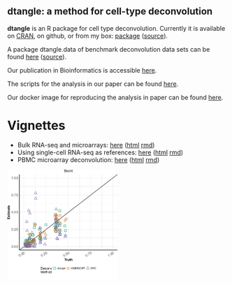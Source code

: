 ## dtangle: a method for cell-type deconvolution

**dtangle** is an R package for cell type deconvolution. Currently it is available on [CRAN](https://cran.r-project.org/package=dtangle), on github, or from my box: [package](https://wm1693.box.com/s/5chpeh1j1zll6v2h56g6g8jk7j51iwr5) ([source](https://wm1693.box.com/s/csb3xewvlldw1lweb843m85i6d7tda53)).

A package dtangle.data of benchmark deconvolution data sets can be found [here](https://wm1693.box.com/shared/static/4ntz9tggttvrn2nkw96ddpt6x4o79ksu.gz) ([source](https://wm1693.box.com/s/wjiiblczvo5p5wdt5siml8i6cff87ic3)).

Our publication in Bioinformatics is accessible [here](https://academic.oup.com/bioinformatics/advance-article/doi/10.1093/bioinformatics/bty926/5165376?guestAccessKey=ac40b15d-bec0-48c1-be94-fbef567f63ec).

The scripts for the analysis in our paper can be found [here](https://wm1693.box.com/s/7u5mhph3io64dd8zrn4rdf9ce02368cu).

Our docker image for reproducing the analysis in paper can be found [here](https://hub.docker.com/r/gjhunt/dtangle/).

# Vignettes

* Bulk RNA-seq and microarrays: [here](vign/basic-deconvolution.md) ([html](vign/basic-deconvolution.html) [rmd](https://github.com/gjhunt/dtangle/blob/master/vign/basic-deconvolution.Rmd))
* Using single-cell RNA-seq as references: [here](vign/sc_vignette.md) ([html](https://github.com/gjhunt/dtangle/blob/master/vign/sc_vignette.html) [rmd](https://github.com/gjhunt/dtangle/blob/master/vign/sc_vignette.Rmd))
* PBMC microarray deconvolution: [here](vign/blood.md) ([html](https://github.com/gjhunt/dtangle/blob/master/vign/blood.html) [rmd](https://github.com/gjhunt/dtangle/blob/master/vign/blood.Rmd))

<img src="scatter.jpg" width="50%">
